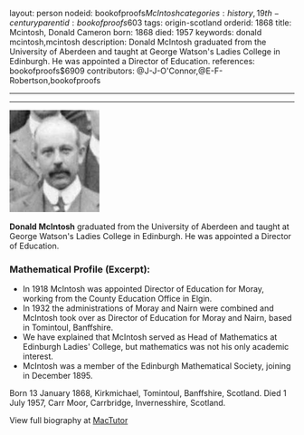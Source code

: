 layout: person
nodeid: bookofproofs$McIntosh
categories: history,19th-century
parentid: bookofproofs$603
tags: origin-scotland
orderid: 1868
title: Mcintosh, Donald Cameron
born: 1868
died: 1957
keywords: donald mcintosh,mcintosh
description: Donald McIntosh graduated from the University of Aberdeen and taught at George Watson's Ladies College in Edinburgh. He was appointed a Director of Education.
references: bookofproofs$6909
contributors: @J-J-O'Connor,@E-F-Robertson,bookofproofs

---



---

![McIntosh.jpg](https://github.com/bookofproofs/bookofproofs.github.io/blob/main/_sources/_assets/images/portraits/McIntosh.jpg?raw=true)

**Donald McIntosh** graduated from the University of Aberdeen and taught at George Watson's Ladies College in Edinburgh. He was appointed a Director of Education.

### Mathematical Profile (Excerpt):
* In 1918 McIntosh was appointed Director of Education for Moray, working from the County Education Office in Elgin.
* In 1932 the administrations of Moray and Nairn were combined and McIntosh took over as Director of Education for Moray and Nairn, based in Tomintoul, Banffshire.
* We have explained that McIntosh served as Head of Mathematics at Edinburgh Ladies' College, but mathematics was not his only academic interest.
* McIntosh was a member of the Edinburgh Mathematical Society, joining in December 1895.

Born 13 January 1868, Kirkmichael, Tomintoul, Banffshire, Scotland. Died 1 July 1957, Carr Moor, Carrbridge, Invernesshire, Scotland.

View full biography at [MacTutor](https://mathshistory.st-andrews.ac.uk/Biographies/McIntosh/)

